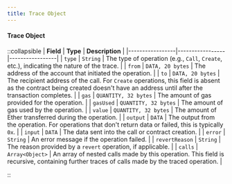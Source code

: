 ```yaml
---
title: Trace Object
---
```


#### Trace Object

::collapsible
| **Field**       | **Type**        | **Description** |
|-----------------|-----------------|-----------------|
| `type`          | `String`        | The type of operation (e.g., `Call`, `Create`, etc.), indicating the nature of the trace. |
| `from`          | `DATA, 20 bytes`        | The address of the account that initiated the operation. |
| `to`            | `DATA, 20 bytes`        | The recipient address of the call. For `Create` operations, this field is absent as the contract being created doesn't have an address until after the transaction completes. |
| `gas`           | `QUANTITY, 32 bytes`        | The amount of gas provided for the operation. |
| `gasUsed`       | `QUANTITY, 32 bytes`        | The amount of gas used by the operation. |
| `value`         | `QUANTITY, 32 bytes`        | The amount of Ether transferred during the operation. |
| `output`        | `DATA`        | The output from the operation. For operations that don't return data or failed, this is typically `0x`. |
| `input`         | `DATA`        | The data sent into the call or contract creation. |
| `error`         | `String`        | An error message if the operation failed. |
| `revertReason`  | `String`        | The reason provided by a `revert` operation, if applicable. |
| `calls`         | `Array<Object>` | An array of nested calls made by this operation. This field is recursive, containing further traces of calls made by the traced operation. |

::
